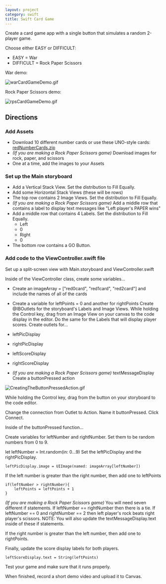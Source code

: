 ```yaml
---
layout: project
category: swift
title: Swift Card Game
---
```


Create a card game app with a single button that simulates a random 2-player game.

Choose either EASY or DIFFICULT:

- EASY = War
- DIFFICULT = Rock Paper Scissors

War demo:

![warCardGameDemo.gif](/gdad/swift/img/warCardGameDemo.gif)

Rock Paper Scissors demo:

![rpsCardGameDemo.gif](/gdad/swift/img/rpsCardGameDemo.gif)

## Directions

### Add Assets

- Download 10 different number cards or use these UNO-style cards: [redNumberCards.zip](/gdad/swift/redNumberCards.zip)
- <i>(If you are making a Rock Paper Scissors game)</i> Download images for rock, paper, and scissors
- One at a time, add the images to your Assets

### Set up the Main storyboard

- Add a Vertical Stack View. Set the distribution to Fill Equally.
- Add some Horizontal Stack Views (these will be rows)
- The top row contains 2 Image Views. Set the distribution to Fill Equally.
- <i>(If you are making a Rock Paper Scissors game)</i> Add a middle row that contains a label to display text messages like "Left player's PAPER wins"
- Add a middle row that contains 4 Labels. Set the distribution to Fill Equally.
    - Left
    - 0
    - Right
    - 0
- The bottom row contains a GO Button.

### Add code to the ViewController.swift file

Set up a split-screen view with Main.storyboard and ViewController.swift

Inside of the ViewController class, create some variables...

- Create an imageArray = ["red0card", "red1card", "red2card"] and include the names of all of the cards
- Create a variable for leftPoints = 0 and another for rightPoints
Create @IBOutlets for the storyboard's Labels and Image Views. While holding the Control key, drag from an Image View on your canvas to the code display in the editor. Do the same for the Labels that will display player scores. Create outlets for...

- leftPicDisplay
- rightPicDisplay
- leftScoreDisplay
- rightScoreDisplay
- <i>(If you are making a Rock Paper Scissors game)</i> textMessageDisplay
Create a buttonPressed action

![CreatingTheButtonPressedAction.gif](/gdad/swift/img/CreatingTheButtonPressedAction.gif)

While holding the Control key, drag from the button on your storyboard to the code editor.

Change the connection from Outlet to Action. Name it buttonPressed. Click Connect.

Inside of the buttonPressed function...

Create variables for leftNumber and rightNumber. Set them to be random numbers from 0 to 9.

let leftNumber = Int.random(in: 0...9)
Set the leftPicDisplay and the rightPicDisplay.
```
leftPicDisplay.image = UIImage(named: imageArray[leftNumber])
```
If the left number is greater than the right number, then add one to leftPoints
```
if(leftNumber > rightNumber){
    leftPoints = leftPoints + 1
}
```
<i>(If you are making a Rock Paper Scissors game)</i> You will need seven different if statements. If leftNumber == rightNumber then there is a tie. If leftNumber == 0 and rightNumber == 2 then left player's rock beats right player's scissors. NOTE: You will also update the textMessageDisplay.text inside of these if statements.

If the right number is greater than the left number, then add one to rightPoints.

Finally, update the score display labels for both players.
```
leftScoreDisplay.text = String(leftPoints)
 ```

Test your game and make sure that it runs properly.

When finished, record a short demo video and upload it to Canvas.